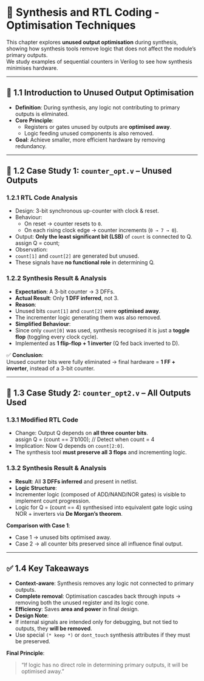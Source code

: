 # 🧮 Synthesis and RTL Coding - Optimisation Techniques

This chapter explores **unused output optimisation** during synthesis, showing how synthesis tools remove logic that does not affect the module’s primary outputs.  
We study examples of sequential counters in Verilog to see how synthesis minimises hardware.

---

## 📖 1.1 Introduction to Unused Output Optimisation

- **Definition**: During synthesis, any logic not contributing to primary outputs is eliminated.  
- **Core Principle**:  
  - Registers or gates unused by outputs are **optimised away**.  
  - Logic feeding unused components is also removed.  
- **Goal**: Achieve smaller, more efficient hardware by removing redundancy.  

---

## 🔢 1.2 Case Study 1: `counter_opt.v` – Unused Outputs

### 1.2.1 RTL Code Analysis
- Design: 3-bit synchronous up-counter with clock & reset.  
- Behaviour:  
  - On reset → counter resets to `0`.  
  - On each rising clock edge → counter increments (`0 → 7 → 0`).  
- Output: **Only the least significant bit (LSB)** of `count` is connected to Q.  
assign Q = count;
- Observation:  
- `count[1]` and `count[2]` are generated but unused.  
- These signals have **no functional role** in determining Q.  

### 1.2.2 Synthesis Result & Analysis
- **Expectation**: A 3-bit counter → 3 DFFs.  
- **Actual Result**: Only **1 DFF inferred**, not 3.  
- **Reason**:  
- Unused bits `count[1]` and `count[2]` were **optimised away**.  
- The incrementer logic generating them was also removed.  
- **Simplified Behaviour**:  
- Since only `count[0]` was used, synthesis recognised it is just a **toggle flop** (toggling every clock cycle).  
- Implemented as **1 flip-flop + 1 inverter** (Q fed back inverted to D).  

✅ **Conclusion**:  
Unused counter bits were fully eliminated → final hardware = **1 FF + inverter**, instead of a 3-bit counter.

---

## 🔁 1.3 Case Study 2: `counter_opt2.v` – All Outputs Used

### 1.3.1 Modified RTL Code
- Change: Output Q depends on **all three counter bits**.  
assign Q = (count == 3'b100); // Detect when count = 4
- Implication: Now Q depends on `count[2:0]`.  
- The synthesis tool **must preserve all 3 flops** and incrementing logic.

### 1.3.2 Synthesis Result & Analysis
- **Result**: All **3 DFFs inferred** and present in netlist.  
- **Logic Structure**:  
- Incrementer logic (composed of ADD/NAND/NOR gates) is visible to implement count progression.  
- Logic for Q = (count == 4) synthesised into equivalent gate logic using NOR + inverters via **De Morgan’s theorem**.  

**Comparison with Case 1**:  
- Case 1 → unused bits optimised away.  
- Case 2 → all counter bits preserved since all influence final output.  

---

## ✅ 1.4 Key Takeaways

- **Context-aware**: Synthesis removes any logic not connected to primary outputs.  
- **Complete removal**: Optimisation cascades back through inputs → removing both the unused register and its logic cone.  
- **Efficiency**: Saves **area and power** in final design.  
- **Design Note**:  
- If internal signals are intended only for debugging, but not tied to outputs, they **will be removed**.  
- Use special `(* keep *)` or `dont_touch` synthesis attributes if they must be preserved.  

**Final Principle**:  
> “If logic has no direct role in determining primary outputs, it will be optimised away.”  

